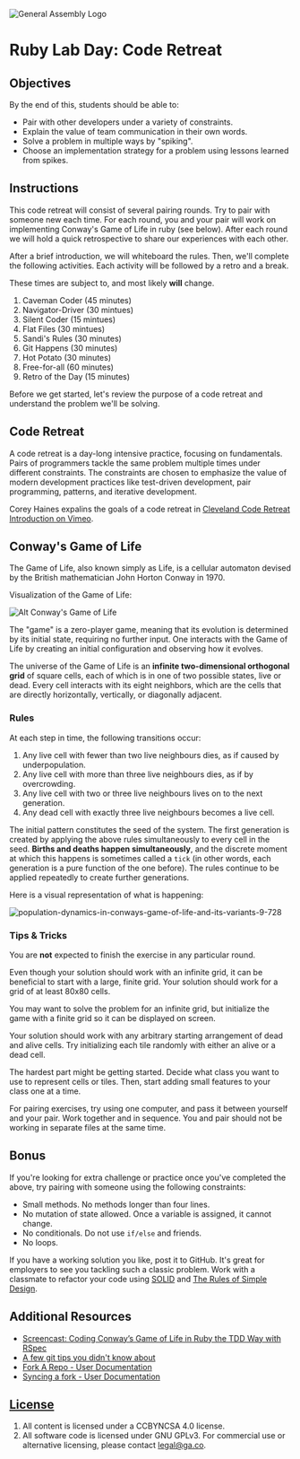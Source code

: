 ![General Assembly Logo](http://i.imgur.com/ke8USTq.png)

# Ruby Lab Day: Code Retreat

## Objectives

By the end of this, students should be able to:

-   Pair with other developers under a variety of constraints.
-   Explain the value of team communication in their own words.
-   Solve a problem in multiple ways by "spiking".
-   Choose an implementation strategy for a problem using lessons learned from
    spikes.

## Instructions

This code retreat will consist of several pairing rounds. Try to pair with
someone new each time. For each round, you and your pair will work on
implementing Conway's Game of Life in ruby (see below). After each round we will
hold a quick retrospective to share our experiences with each other.

<!--
Instructor note: Code should be deleted between each round. It's fun to watch
the looks on student faces when they hear this the first time.

For more ideas on challenges, check out
http://coderetreat.org/facilitating/activity-catalog
-->

After a brief introduction, we will whiteboard the rules. Then, we'll complete
the following activities. Each activity will be followed by a retro and a break.

These times are subject to, and most likely __will__ change.

1.  Caveman Coder (45 minutes)
1.  Navigator-Driver (30 mintues)
1.  Silent Coder (15 mintues)
1.  Flat Files (30 mintues)
1.  Sandi's Rules (30 minutes)
1.  Git Happens (30 minutes)
1.  Hot Potato (30 minutes)
1.  Free-for-all (60 minutes)
1.  Retro of the Day (15 minutes)

<!--
1.  Caveman Coder: whiteboard only, switch with another team after 30 minutes
1.  Navigator-Driver: One types, the other dictates; switch every 15 minutes
1.  Silent Coder: no talking allowed in pair
1.  Flat Files: no nested conditionals
1.  Sandi's Rules: https://robots.thoughtbot.com/sandi-metz-rules-for-developers
1.  Git Happens: randomly during the exercise, lose any uncommitted code (git reset --hard HEAD~1)
1.  Hot Potato: only one can work at a time, switch 5 minutes, no communication,
    delete uncommitted code
1.  Free-for-all: no constraints
-->

Before we get started, let's review the purpose of a code retreat and understand
the problem we'll be solving.

## Code Retreat

A code retreat is a day-long intensive practice, focusing on fundamentals. Pairs
of programmers tackle the same problem multiple times under different
constraints. The constraints are chosen to emphasize the value of modern
development practices like test-driven development, pair programming, patterns,
and iterative development.

Corey Haines expalins the goals of a code retreat in [Cleveland Code Retreat
Introduction on Vimeo](http://vimeo.com/18955165).

## Conway's Game of Life

The Game of Life, also known simply as Life, is a cellular automaton devised by
the British mathematician John Horton Conway in 1970.

Visualization of the Game of Life:

![Alt Conway's Game of Life](http://upload.wikimedia.org/wikipedia/commons/e/e5/Gospers_glider_gun.gif)

<!--
Image from Population Dynamics(http://www.slideshare.net/pelikan/stars2012-finalpresentation)

-->

The "game" is a zero-player game, meaning that its evolution is determined by
its initial state, requiring no further input. One interacts with the Game of
Life by creating an initial configuration and observing how it evolves.

The universe of the Game of Life is an **infinite two-dimensional orthogonal
grid** of square cells, each of which is in one of two possible states, live or
dead. Every cell interacts with its eight neighbors, which are the cells that
are directly horizontally, vertically, or diagonally adjacent.

### Rules

At each step in time, the following transitions occur:

1.  Any live cell with fewer than two live neighbours dies, as if caused by
    underpopulation.
1.  Any live cell with more than three live neighbours dies, as if by
    overcrowding.
1.  Any live cell with two or three live neighbours lives on to the next
    generation.
1.  Any dead cell with exactly three live neighbours becomes a live cell.

The initial pattern constitutes the seed of the system. The first generation is
created by applying the above rules simultaneously to every cell in the seed.
**Births and deaths happen simultaneously**, and the discrete moment at which
this happens is sometimes called a `tick` (in other words, each generation is a
pure function of the one before). The rules continue to be applied repeatedly to
create further generations.

Here is a visual representation of what is happening:

![population-dynamics-in-conways-game-of-life-and-its-variants-9-728](https://cloud.githubusercontent.com/assets/10408784/17438008/b3013c1a-5aee-11e6-888c-65946800ebcd.jpg)

### Tips & Tricks

You are **not** expected to finish the exercise in any particular round.

Even though your solution should work with an infinite grid, it can be
beneficial to start with a large, finite grid. Your solution should work for a
grid of at least 80x80 cells.

You may want to solve the problem for an infinite grid, but initialize the game
with a finite grid so it can be displayed on screen.

Your solution should work with any arbitrary starting arrangement of dead and
alive cells. Try initializing each tile randomly with either an alive or a dead
cell.

The hardest part might be getting started. Decide what class you want to use to
represent cells or tiles. Then, start adding small features to your class one
at a time.

For pairing exercises, try using one computer, and pass it between yourself and
your pair. Work together and in sequence. You and pair should not be working in
separate files at the same time.

## Bonus

If you're looking for extra challenge or practice once you've completed the
above, try pairing with someone using the following constraints:

-   Small methods. No methods longer than four lines.
-   No mutation of state allowed. Once a variable is assigned, it cannot change.
-   No conditionals. Do not use `if/else` and friends.
-   No loops.

If you have a working solution you like, post it to GitHub. It's great for
employers to see you tackling such a classic problem. Work with a classmate to
refactor your code using
[SOLID](http://butunclebob.com/ArticleS.UncleBob.PrinciplesOfOod) and [The Rules
of Simple Design](http://xprogramming.com/classics/expemergentdesign/).

## Additional Resources

-   [Screencast: Coding Conway’s Game of Life in Ruby the TDD Way with RSpec](http://www.rubyinside.com/screencast-coding-conways-game-of-life-in-ruby-the-tdd-way-with-rspec-5564.html)
-   [A few git tips you didn't know about](http://mislav.uniqpath.com/2010/07/git-tips/)
-   [Fork A Repo - User Documentation](https://help.github.com/articles/fork-a-repo/)
-   [Syncing a fork - User Documentation](https://help.github.com/articles/syncing-a-fork/)

## [License](LICENSE)

1.  All content is licensed under a CC­BY­NC­SA 4.0 license.
1.  All software code is licensed under GNU GPLv3. For commercial use or alternative
licensing, please contact legal@ga.co.
